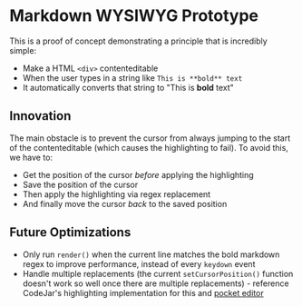# Markdown WYSIWYG Prototype

This is a proof of concept demonstrating a principle that is incredibly simple:

* Make a HTML `<div>` contenteditable
* When the user types in a string like `This is **bold** text`
* It automatically converts that string to "This is **bold** text"

## Innovation

The main obstacle is to prevent the cursor from always jumping to the start of the contenteditable (which causes the highlighting to fail). To avoid this, we have to:

* Get the position of the cursor *before* applying the highlighting
* Save the position of the cursor
* Then apply the highlighting via regex replacement
* And finally move the cursor *back* to the saved position

## Future Optimizations

* Only run `render()` when the current line matches the bold markdown regex to improve performance, instead of every `keydown` event
* Handle multiple replacements (the current `setCursorPosition()` function doesn't work so well once there are multiple replacements) - reference CodeJar's highlighting implementation for this and [pocket editor](https://codepen.io/aziis98/pen/vYOMvex)